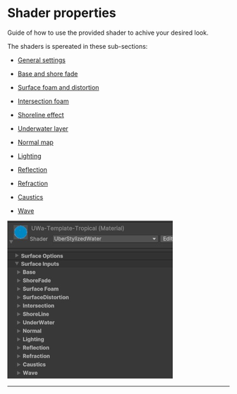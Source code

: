# Shader properties

Guide of how to use the provided shader to achive your desired look.

The shaders is spereated in these sub-sections:

- [General settings](usage-guide/shader-properties/shader-prop-general.md)

- [Base and shore fade](usage-guide/shader-properties/shader-prop-base.md)

- [Surface foam and distortion](usage-guide/shader-properties/shader-prop-SurfacefoamDistortion.md)

- [Intersection foam ](usage-guide/shader-properties/shader-prop-intersection.md)

- [Shoreline effect ](usage-guide/shader-properties/shader-prop-shoreline.md)

- [Underwater layer ](usage-guide/shader-properties/shader-prop-underwater.md)

- [Normal map ](usage-guide/shader-properties/shader-prop-normal.md)

- [Lighting ](usage-guide/shader-properties/shader-prop-lighting.md)

- [Reflection ](usage-guide/shader-properties/shader-prop-reflection.md)

- [Refraction ](usage-guide/shader-properties/shader-prop-refraction.md)

- [Caustics ](usage-guide/shader-properties/shader-prop-caustics.md)

- [Wave ](usage-guide/shader-properties/shader-prop-wave.md)

![alt text](../../assets/images/shader-prop-allsections.jpg)

---

